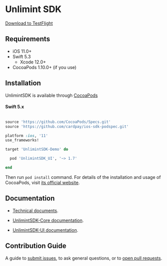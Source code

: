 Unlimint SDK
========

[Download to TestFlight](https://testflight.apple.com/join/1hfthfjp)

## Requirements

- iOS 11.0+
- Swift 5.3
  - Xcode 12.0+
- CocoaPods 1.10.0+ (if you use)

## Installation

UnlimintSDK is available through [CocoaPods](https://cocoapods.org)

#### Swift 5.x

```ruby

source 'https://github.com/CocoaPods/Specs.git'
source 'https://github.com/cardpay/ios-sdk-podspec.git'

platform :ios, '11'
use_frameworks!

target 'UnlimintSDK-Demo' do

  pod 'UnlimintSDK_UI', '~> 1.7'

end

```

Then run `pod install` command. For details of the installation and usage of CocoaPods, visit [its official website](https://cocoapods.org).

## Documentation

- [Technical documents](./Docs).

- [UnlimintSDK-Core documentation](<./Code Documentation/UnlimintSDK-Core/Home.md>).
- [UnlimintSDK-UI documentation](<./Code Documentation/UnlimintSDK-UI/Home.md>).

## Contribution Guide

A guide to [submit issues](https://github.com/cardpay/ios-sdk-demo/issues), to ask general questions, or to [open pull requests](https://github.com/cardpay/ios-sdk-demo/pulls).
